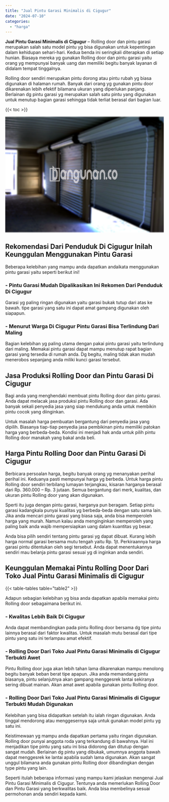 ```yaml
---
title: "Jual Pintu Garasi Minimalis di Cigugur"
date: "2024-07-10"
categories: 
  - "harga"
---
```


**Jual Pintu Garasi Minimalis di Cigugur** – Rolling door dan pintu garasi merupakan salah satu model pintu yg bisa digunakan untuk kepentingan dalam kehidupan sehari-hari. Kedua benda ini seringkali diterapkan di setiap hunian. Biasaya mereka yg gunakan Rolling door dan pintu garasi yaitu orang yg mempunyai banyak uang dan memiliki begitu banyak layanan di didalam tempat tinggalnya.

Rolling door sendiri merupakan pintu dorong atau pintu rubah yg biasa digunakan di halaman rumah. Banyak dari orang yg gunakan pintu door dikarenakan lebih efektif bilamana ukuran yang diperlukan panjang. Berlainan dg pintu garasi yg merupakan salah satu pintu yang digunakan untuk menutup bagian garasi sehingga tidak terliat berasal dari bagian luar.

{{< toc >}}

![Jual Pintu Garasi Minimalis di Cigugur](/images/pintu-garasi-52.png)

## Rekomendasi Dari Penduduk Di Cigugur Inilah Keunggulan Menggunakan Pintu Garasi

Beberapa kelebihan yang mampu anda dapatkan andaikata menggunakan pintu garasi yaitu seperti berikut ini!

### \- Pintu Garasi Mudah Dipalikasikan Ini Rekomen Dari Penduduk Di Cigugur

Garasi yg paling ringan digunakan yaitu garasi bukak tutup dari atas ke bawah. tipe garasi yang satu ini dapat amat gampang digunakan oleh siapapun.

### \- Menurut Warga Di Cigugur Pintu Garasi Bisa Terlindung Dari Maling

Bagian kelebihan yg paling utama dengan pakai pintu garasi yaitu terlindung dari maling. Memakai pintu garasi dapat mampu menutup rapat bagian garasi yang tersedia di rumah anda. Dg begitu, maling tidak akan mudah menerobos sepanjang anda miliki kunci garasi tersebut.

## Jasa Produksi Rolling Door dan Pintu Garasi Di Cigugur

Bagi anda yang menghendaki membuat pintu Rolling door dan pintu garasi. Anda dapat melacak jasa produksi pintu Rolling door dan garasi. Ada banyak sekali penyedia jasa yang siap mendukung anda untuk membikin pintu cocok yang diinginkan.

Untuk masalah harga pembuatan bergantung dari penyedia jasa yang dipilih. Biasanya tiap-tiap penyedia jasa pembikinan pintu memiliki patokan harga yang berbeda-beda. Kondisi ini menjadi hak anda untuk pilih pintu Rolling door manakah yang bakal anda beli.

## Harga Pintu Rolling Door dan Pintu Garasi Di Cigugur

Berbicara persoalan harga, begitu banyak orang yg menanyakan perihal perihal ini. Keduanya pasti mempunyai harga yg berbeda. Untuk harga pintu Rolling door sendiri terbilang lumayan terjangkau, kisaran harganya berasal dari Rp. 360.000 – Rp. 3 jutaan. Semua bergantung dari merk, kualitas, dan ukuran pintu Rolling door yang akan digunakan.

Sperti itu juga dengan pintu garasi, harganya pun beragam. Setiap pintu garasi kadangkala punyai kualitas yg berbeda-beda dengan satu sama lain. Jika anda mencari pintu garasi yang biasa saja, anda bisa memperoleh harga yang murah. Namun kalau anda menginginkan memperoleh yang paling baik anda wajib mempersiapkan uang dalam kuantitas yg besar.

Anda bisa pilih sendiri tentang pintu garasi yg dapat dibuat. Kurang lebih harga normal garasi bersama mutu tengah yaitu Rp. 1jt. Perkiraannya harga garasi pintu ditentukan oleh segi tersebut. Anda dapat menentukannya sendiri mau belanja pintu garasi sesuai yg di inginkan anda sendiri.

## Keunggulan Memakai Pintu Rolling Door Dari Toko Jual Pintu Garasi Minimalis di Cigugur

{{< table-tables table="table2" >}}

Adapun sebagian kelebihan yg bisa anda dapatkan apabila memakai pintu Rolling door sebagaimana berikut ini.

### \- Kwalitas Lebih Baik Di Cigugur

Anda dapat membandingkan pada pintu Rolling door bersama dg tipe pintu lainnya berasal dari faktor kwalitas. Untuk masalah mutu berasal dari tipe pintu yang satu ini terlampau amat efektif.

### \- Rolling Door Dari Toko Jual Pintu Garasi Minimalis di Cigugur Terbukti Awet

Pintu Rolling door juga akan lebih tahan lama dikarenakan mampu menolong begitu banyak beban berat tipe apapun. Jika anda memandang pintu biasanya, pintu selanjutnya akan gampang menggesrek lantai sekiranya sering dibuat mainan. Akan amat awet apabila gunakan pintu Rolling door.

### \- Rolling Door Dari Toko Jual Pintu Garasi Minimalis di Cigugur Terbukti Mudah Digunakan

Kelebihan yang bisa didapatkan setelah itu ialah ringan digunakan. Anda tinggal mendorong atau menggesernya saja untuk gunakan model pintu yg satu ini.

Keistimewaan yg mampu anda dapatkan pertama yaitu ringan digunakan. Rolling door punyai anggota roda yang terkandung di bawahnya. Hal ini menjadikan tipe pintu yang satu ini bisa didorong dan ditutup dengan sangat mudah. Berlainan dg pintu yang dibukak, umumnya anggota bawah dapat menggesrek ke lantai apabila sudah lama digunakan. Akan sangat unggul bilamana anda gunakan pintu Rolling door dibandingkan dengan type pintu yang lain.

Seperti itulah beberapa informasi yang mampu kami jelaskan mengenai Jual Pintu Garasi Minimalis di Cigugur. Tentunya anda memerlukan Rolling Door dan Pintu Garasi yang berkwalitas baik. Anda bisa membelinya sesuai permohonan anda sendiri kepada kami.
